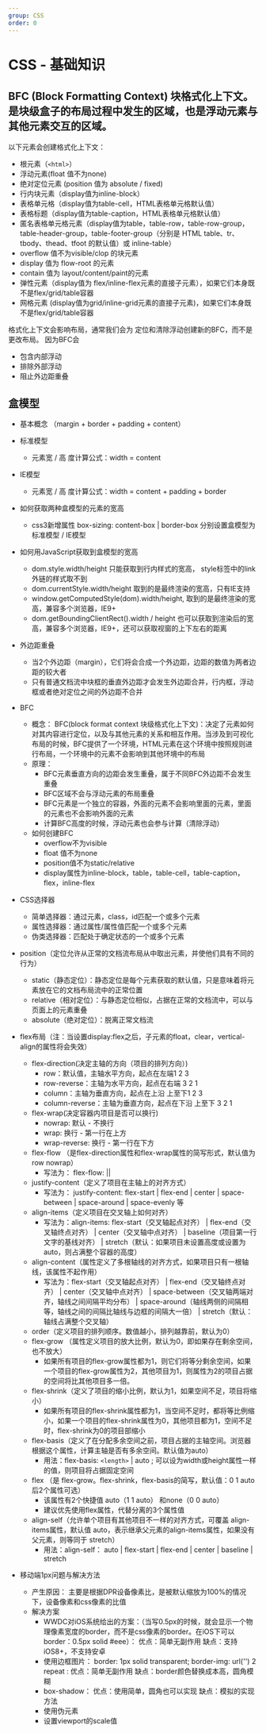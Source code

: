 ```yaml
---
group: CSS
order: 0
---
```


# CSS - 基础知识

## BFC (Block Formatting Context) 块格式化上下文。是块级盒子的布局过程中发生的区域，也是浮动元素与其他元素交互的区域。

以下元素会创建格式化上下文：
- 根元素（`<html>`）
- 浮动元素(float 值不为none)
- 绝对定位元素 (position 值为 absolute / fixed)
- 行内块元素（display值为inline-block）
- 表格单元格（display值为table-cell，HTML表格单元格默认值）
- 表格标题（display值为table-caption，HTML表格单元格默认值）
- 匿名表格单元格元素（display值为table，table-row，table-row-group，table-header-group，table-footer-group（分别是 HTML table、tr、tbody、thead、tfoot 的默认值）或 inline-table）
- overflow 值不为visible/clop 的块元素
- display 值为 flow-root 的元素
- contain 值为 layout/content/paint的元素
- 弹性元素（display值为 flex/inline-flex元素的直接子元素），如果它们本身既不是flex/grid/table容器
- 网格元素 (display值为grid/inline-grid元素的直接子元素)，如果它们本身既不是flex/grid/table容器

格式化上下文会影响布局，通常我们会为 定位和清除浮动创建新的BFC，而不是更改布局。
因为BFC会
  - 包含内部浮动
  - 排除外部浮动
  - 阻止外边距重叠

## 盒模型
  - 基本概念 （margin + border + padding + content）
  - 标准模型
    - 元素宽 / 高 度计算公式：width = content
  - IE模型
    - 元素宽 / 高 度计算公式：width = content + padding + border
  - 如何获取两种盒模型的元素的宽高
    - css3新增属性 box-sizing: content-box | border-box 分别设置盒模型为 标准模型 / IE模型
  - 如何用JavaScript获取到盒模型的宽高
    - dom.style.width/height 只能获取到行内样式的宽高， style标签中的link外链的样式取不到
    - dom.currentStyle.width/height 取到的是最终渲染的宽高，只有IE支持
    - window.getComputedStyle(dom).width/height, 取到的是最终渲染的宽高，兼容多个浏览器，IE9+
    - dom.getBoundingClientRect().width / height 也可以获取到渲染后的宽高，兼容多个浏览器，IE9+，还可以获取视窗的上下左右的距离
  - 外边距重叠
    - 当2个外边距（margin），它们将会合成一个外边距，边距的数值为两者边距的较大者
    - 只有普通文档流中块框的垂直外边距才会发生外边距合并，行内框，浮动框或者绝对定位之间的外边距不合并
  - BFC
    - 概念： BFC(block format context 块级格式化上下文)：决定了元素如何对其内容进行定位，以及与其他元素的关系和相互作用。当涉及到可视化布局的时候，BFC提供了一个环境，HTML元素在这个环境中按照规则进行布局，一个环境中的元素不会影响到其他环境中的布局
    - 原理：
      - BFC元素垂直方向的边距会发生重叠，属于不同BFC外边距不会发生重叠
      - BFC区域不会与浮动元素的布局重叠
      - BFC元素是一个独立的容器，外面的元素不会影响里面的元素，里面的元素也不会影响外面的元素
      - 计算BFC高度的时候，浮动元素也会参与计算（清除浮动）
    - 如何创建BFC
      - overflow不为visible
      - float 值不为none
      - position值不为static/relative
      - display属性为inline-block，table，table-cell，table-caption，flex，inline-flex
  - CSS选择器
    - 简单选择器：通过元素，class，id匹配一个或多个元素
    - 属性选择器：通过属性/属性值匹配一个或多个元素
    - 伪类选择器：匹配处于确定状态的一个或多个元素
  - position（定位允许从正常的文档流布局从中取出元素，并使他们具有不同的行为）
    - static（静态定位）：静态定位是每个元素获取的默认值，只是意味着将元素放在它的文档布局流中的正常位置
    - relative（相对定位）：与静态定位相似，占据在正常的文档流中，可以与页面上的元素重叠
    - absolute（绝对定位）：脱离正常文档流
  - flex布局（注：当设置display:flex之后，子元素的float，clear，vertical-align的属性将会失效）
    - flex-direction(决定主轴的方向（项目的排列方向）)
      - row：默认值，主轴水平方向，起点在左端1 2 3
      - row-reverse：主轴为水平方向，起点在右端 3 2 1
      - column：主轴为垂直方向，起点在上沿 上至下1 2 3
      - column-reverse：主轴为垂直方向，起点在下沿  上至下 3 2 1
    - flex-wrap(决定容器内项目是否可以换行)
      - nowrap: 默认 - 不换行
      - wrap: 换行 - 第一行在上方
      - wrap-reverse: 换行 - 第一行在下方
    - flex-flow （是flex-direction属性和flex-wrap属性的简写形式，默认值为 row nowrap）
      - 写法为： flex-flow: <flex-direction> || <flex-wrap>
    - justify-content（定义了项目在主轴上的对齐方式）
      - 写法为： justify-content: flex-start | flex-end | center | space-between | space-around | space-evenly 等
    - align-items（定义项目在交叉轴上如何对齐）
      - 写法为：align-items: flex-start（交叉轴起点对齐） | flex-end（交叉轴终点对齐） | center（交叉轴中点对齐） | baseline（项目第一行文字的基线对齐） | stretch（默认：如果项目未设置高度或设置为auto，则占满整个容器的高度）
    - align-content（属性定义了多根轴线的对齐方式，如果项目只有一根轴线，该属性不起作用）
      - 写法为：flex-start（交叉轴起点对齐） | flex-end（交叉轴终点对齐） | center（交叉轴中点对齐） | space-between（交叉轴两端对齐，轴线之间间隔平均分布） | space-around（轴线两侧的间隔相等，轴线之间的间隔比轴线与边框的间隔大一倍） | stretch（默认：轴线占满整个交叉轴）
    - order（定义项目的排列顺序。数值越小，排列越靠前，默认为0）
    - flex-grow （属性定义项目的放大比例，默认为0，即如果存在剩余空间，也不放大）
      - 如果所有项目的flex-grow属性都为1，则它们将等分剩余空间，如果一个项目的flex-grow属性为2，其他项目为1，则属性为2的项目占据的空间将比其他项目多一倍。
    - flex-shrink（定义了项目的缩小比例，默认为1，如果空间不足，项目将缩小）
      - 如果所有项目的flex-shrink属性都为1，当空间不足时，都将等比例缩小，如果一个项目的flex-shrink属性为0，其他项目都为1，空间不足时，flex-shrink为0的项目部缩小
    - flex-basis（定义了在分配多余空间之前，项目占据的主轴空间。浏览器根据这个属性，计算主轴是否有多余空间。默认值为auto）
      - 用法：flex-basis: `<length>` | auto ; 可以设为width或height属性一样的值，则项目将占据固定空间
    - flex （是 flex-grow。flex-shrink，flex-basis的简写，默认值：0 1 auto 后2个属性可选）
      - 该属性有2个快捷值 auto（1 1 auto） 和none（0 0 auto）
      - 建议优先使用flex属性，代替分离的3个属性值
    - align-self（允许单个项目有其他项目不一样的对齐方式，可覆盖 align-items属性，默认值 auto，表示继承父元素的align-items属性，如果没有父元素，则等同于 stretch）
      - 用法：align-self： auto | flex-start | flex-end | center | baseline | stretch

  - 移动端1px问题与解决方法
    - 产生原因： 主要是根据DPR设备像素比，是被默认缩放为100%的情况下，设备像素和css像素的比值
    - 解决方案
      - WWDC对iOS系统给出的方案：（当写0.5px的时候，就会显示一个物理像素宽度的border，而不是css像素的border。在iOS下可以border：0.5px solid #eee）： 优点：简单无副作用 缺点：支持iOS8+，不支持安卓
      - 使用边框图片： border: 1px solid transparent; border-img: url('') 2 repeat : 优点：简单无副作用 缺点：border颜色替换成本高，圆角模糊
      - box-shadow： 优点：使用简单，圆角也可以实现   缺点：模拟的实现方法
      - 使用伪元素
      - 设置viewport的scale值